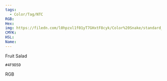 ```yaml
---
tags:
  - Color/Tag/NTC
RGB:
Hex:
img: https://filedn.com/l0hpzxl1f01yT7GHxtF8cyk/Color%20Snake/standard_csv_to_svg//4F9D5D.svg
CMYK:
HSL:
Name:
---
```

Fruit Salad
```palette
#4F9D5D
```
RGB
